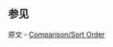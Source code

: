## 参见

原文 - [Comparison/Sort Order]( https://docs.mongodb.com/manual/reference/bson-type-comparison-order/ )

